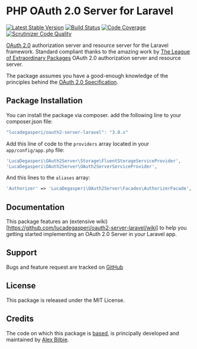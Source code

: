 # PHP OAuth 2.0 Server for Laravel

[![Latest Stable Version](https://poser.pugx.org/lucadegasperi/oauth2-server-laravel/v/stable.png)](https://packagist.org/packages/lucadegasperi/oauth2-server-laravel) [![Build Status](https://scrutinizer-ci.com/g/lucadegasperi/oauth2-server-laravel/badges/build.png?b=rewrite)](https://scrutinizer-ci.com/g/lucadegasperi/oauth2-server-laravel/build-status/rewrite) [![Code Coverage](https://scrutinizer-ci.com/g/lucadegasperi/oauth2-server-laravel/badges/coverage.png?b=rewrite)](https://scrutinizer-ci.com/g/lucadegasperi/oauth2-server-laravel/?branch=rewrite) [![Scrutinizer Code Quality](https://scrutinizer-ci.com/g/lucadegasperi/oauth2-server-laravel/badges/quality-score.png?b=rewrite)](https://scrutinizer-ci.com/g/lucadegasperi/oauth2-server-laravel/?branch=rewrite)

[OAuth 2.0](http://tools.ietf.org/wg/oauth/draft-ietf-oauth-v2/) authorization server and resource server for the Laravel framework. Standard compliant thanks to the amazing work by [The League of Extraordinary Packages](http://www.thephpleague.com) OAuth 2.0 authorization server and resource server.

The package assumes you have a good-enough knowledge of the principles behind the [OAuth 2.0 Specification](http://tools.ietf.org/html/rfc6749).

## Package Installation

You can install the package via composer. add the following line to your composer.json file:

```javascript
"lucadegasperi/oauth2-server-laravel": "3.0.x"
```

Add this line of code to the ```providers``` array located in your ```app/config/app.php``` file:
```php
'LucaDegasperi\OAuth2Server\Storage\FluentStorageServiceProvider',
'LucaDegasperi\OAuth2Server\OAuth2ServerServiceProvider',
```

And this lines to the ```aliases``` array:
```php
'Authorizer' => 'LucaDegasperi\OAuth2Server\Facades\AuthorizerFacade',
```

## Documentation

This package features an (extensive wiki)[https://github.com/lucadegasperi/oauth2-server-laravel/wiki] to help you getting started implementing an OAuth 2.0 Server in your Laravel app.

## Support

Bugs and feature request are tracked on [GitHub](https://github.com/lucadegasperi/oauth2-server-laravel/issues)

## License

This package is released under the MIT License.

## Credits

The code on which this package is [based](https://github.com/php-loep/oauth2-server/), is principally developed and maintained by [Alex Bilbie](https://twitter.com/alexbilbie).
